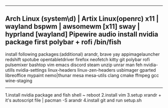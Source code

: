 -------------------------------
Arch Linux (system\d) | Artix Linux(openrc)
x11 | wayland
bspwm | awsomewm [x11]
sway | hyprland [wayland]
Pipewire audio
install nvidia package first
polybar + rofi
/bin/fish
-------------------------------
install following packages:(additional) arandr, brave yay appimagelauncher redshift spotube opentabletdriver
firefox neofetch kitty git polybar rofi pulsemixer bashtop vim emacs discord steam unzip unrar man feh
nvidia-utills nvidia-settings linux-headers linux-zen-headers usbimager gparted libreoffice mypaint nemo|thunar
mesa mesa-utils clang cmake ffmpeg gcc wine-staging


------------------------------
1.install nvidia package and fish shell ~ reboot
2.install vim
3.setup xrandr + it's autoscript file | pacman -S arandr
4.install git and run setup.sh
